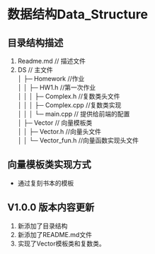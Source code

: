 数据结构Data_Structure
=====

## 目录结构描述
1. Readme.md                   // 描述文件  
2. DS                         // 主文件  
│       ├─ Homework     //作业    
│       │       ├─  HW1.h         //第一次作业   
│       │       │     ├─ Complex.h         //复数类头文件  
│       │       │     ├─ Complex.cpp         //复数类实现  
│       │       │     └─ main.cpp         // 提供给前端的配置  
│       ├─ Vector                // 向量模板类  
│       │       ├─  Vector.h         //向量头文件  
│       │       └─  Vector_fun.h         //向量函数实现头文件   

## 向量模板类实现方式
+ 通过复刻书本的模板


## V1.0.0 版本内容更新
1. 新添加了目录结构
2. 新添加了README.md文件
3. 实现了Vector模板类和复数类。
